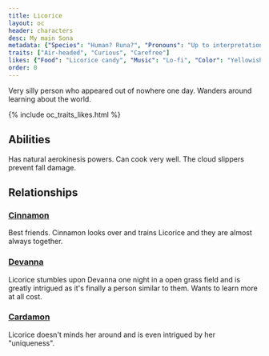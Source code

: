 ```yaml
---
title: Licorice
layout: oc
header: characters
desc: My main Sona
metadata: {"Species": "Human? Runa?", "Pronouns": "Up to interpretation", "Birthday": "26.07", "Height": "170 cm"}
traits: ["Air-headed", "Curious", "Carefree"]
likes: {"Food": "Licorice candy", "Music": "Lo-fi", "Color": "Yellowish-Orange"}
order: 0
---
```

Very silly person who appeared out of nowhere one day. Wanders around learning about the world.

{% include oc_traits_likes.html %}

## Abilities
Has natural aerokinesis powers. Can cook very well. The cloud slippers prevent fall damage.

## Relationships
### [Cinnamon](/ocs/cinnamon)
Best friends. Cinnamon looks over and trains Licorice and they are almost always together.
### [Devanna](/ocs/devanna)
Licorice stumbles upon Devanna one night in a open grass field and is greatly intrigued as it's finally a person similar to them. Wants to learn more at all cost.
### [Cardamon](/ocs/cardamon)
Licorice doesn't minds her around and is even intrigued by her "uniqueness".

